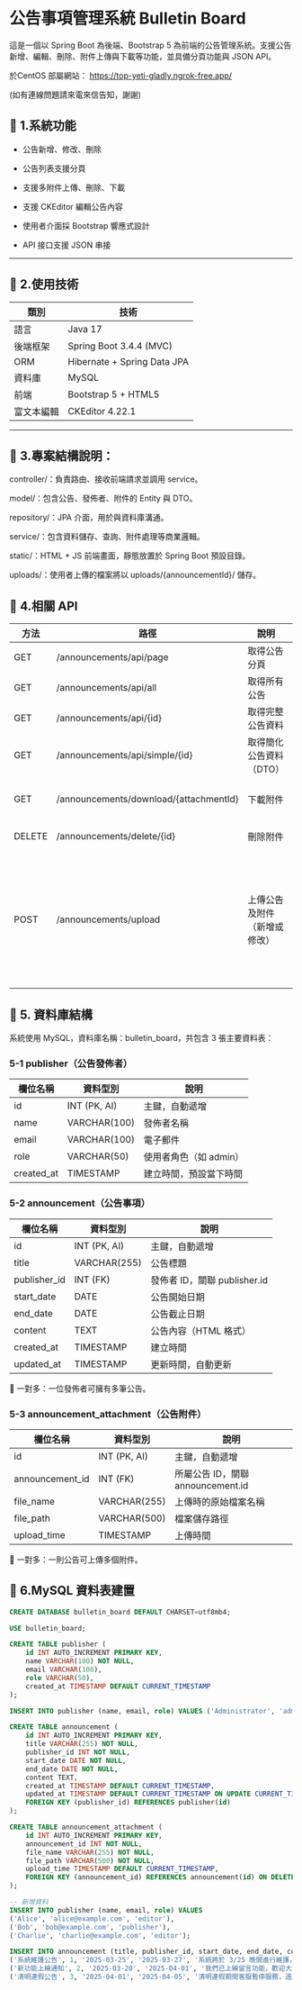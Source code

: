 # 公告事項管理系統 Bulletin Board

這是一個以 Spring Boot 為後端、Bootstrap 5 為前端的公告管理系統。支援公告新增、編輯、刪除、附件上傳與下載等功能，並具備分頁功能與 JSON API。

於CentOS 部屬網站：  https://top-yeti-gladly.ngrok-free.app/  

(如有連線問題請來電來信告知，謝謝)

## 📌 1.系統功能
- 公告新增、修改、刪除

- 公告列表支援分頁

- 支援多附件上傳、刪除、下載

- 支援 CKEditor 編輯公告內容

- 使用者介面採 Bootstrap 響應式設計

- API 接口支援 JSON 串接

---

## 📌 2.使用技術

| 類別       | 技術                        |
|------------|-----------------------------|
| 語言       | Java 17                     |
| 後端框架   | Spring Boot 3.4.4 (MVC)     |
| ORM        | Hibernate + Spring Data JPA |
| 資料庫     | MySQL                       |
| 前端       | Bootstrap 5 + HTML5         |
| 富文本編輯 | CKEditor 4.22.1             |

---

## 📌 3.專案結構說明：
controller/：負責路由、接收前端請求並調用 service。

model/：包含公告、發佈者、附件的 Entity 與 DTO。

repository/：JPA 介面，用於與資料庫溝通。

service/：包含資料儲存、查詢、附件處理等商業邏輯。

static/：HTML + JS 前端畫面，靜態放置於 Spring Boot 預設目錄。

uploads/：使用者上傳的檔案將以 uploads/{announcementId}/ 儲存。

## 📌 4.相關 API
| 方法     | 路徑                                      | 說明                     | 參數說明                             |
|----------|-------------------------------------------|--------------------------|-------------------------------------|
| GET      | /announcements/api/page                   | 取得公告分頁               | `page`、`size`（Query 參數）        |
| GET      | /announcements/api/all                    | 取得所有公告               | 無                                  |
| GET      | /announcements/api/{id}                   | 取得完整公告資料            | `id`：公告 ID（Path 參數）           |
| GET      | /announcements/api/simple/{id}            | 取得簡化公告資料（DTO）     | `id`：公告 ID（Path 參數）           |
| GET      | /announcements/download/{attachmentId}    | 下載附件                   | `attachmentId`：附件 ID（path 參數） |
| DELETE   | /announcements/delete/{id}                | 刪除附件                   | `id`：附件 ID（path 參數）           |
| POST     | /announcements/upload                     | 上傳公告及附件（新增或修改） | 使用 `multipart/form-data` 傳送：<br>- `id`（選填）<br>- `title`<br>- `startDate`<br>- `endDate`<br>- `content`<br>- `publisherId`<br>- `files`（可選，多檔） |



## 📌 5. 資料庫結構
系統使用 MySQL，資料庫名稱：bulletin_board，共包含 3 張主要資料表：

### 5-1 publisher（公告發佈者）
| 欄位名稱     | 資料型別        | 說明                  |
|--------------|------------------|-----------------------|
| id           | INT (PK, AI)     | 主鍵，自動遞增        |
| name         | VARCHAR(100)     | 發佈者名稱            |
| email        | VARCHAR(100)     | 電子郵件              |
| role         | VARCHAR(50)      | 使用者角色（如 admin）|
| created_at   | TIMESTAMP        | 建立時間，預設當下時間 |

### 5-2 announcement（公告事項）
| 欄位名稱       | 資料型別        | 說明                            |
|----------------|------------------|---------------------------------|
| id             | INT (PK, AI)     | 主鍵，自動遞增                  |
| title          | VARCHAR(255)     | 公告標題                        |
| publisher_id   | INT (FK)         | 發佈者 ID，關聯 publisher.id     |
| start_date     | DATE             | 公告開始日期                    |
| end_date       | DATE             | 公告截止日期                    |
| content        | TEXT             | 公告內容（HTML 格式）           |
| created_at     | TIMESTAMP        | 建立時間                        |
| updated_at     | TIMESTAMP        | 更新時間，自動更新              |

🔗 一對多：一位發佈者可擁有多筆公告。

### 5-3 announcement_attachment（公告附件）
| 欄位名稱          | 資料型別        | 說明                                 |
|-------------------|------------------|--------------------------------------|
| id                | INT (PK, AI)     | 主鍵，自動遞增                       |
| announcement_id   | INT (FK)         | 所屬公告 ID，關聯 announcement.id    |
| file_name         | VARCHAR(255)     | 上傳時的原始檔案名稱                |
| file_path         | VARCHAR(500)     | 檔案儲存路徑                         |
| upload_time       | TIMESTAMP        | 上傳時間                             |

🔗 一對多：一則公告可上傳多個附件。

## 📌 6.MySQL 資料表建置

```sql
CREATE DATABASE bulletin_board DEFAULT CHARSET=utf8mb4;

USE bulletin_board;

CREATE TABLE publisher (
    id INT AUTO_INCREMENT PRIMARY KEY,
    name VARCHAR(100) NOT NULL,
    email VARCHAR(100),
    role VARCHAR(50),
    created_at TIMESTAMP DEFAULT CURRENT_TIMESTAMP
);

INSERT INTO publisher (name, email, role) VALUES ('Administrator', 'admin@example.com', 'admin');

CREATE TABLE announcement (
    id INT AUTO_INCREMENT PRIMARY KEY,
    title VARCHAR(255) NOT NULL,
    publisher_id INT NOT NULL,
    start_date DATE NOT NULL,
    end_date DATE NOT NULL,
    content TEXT,
    created_at TIMESTAMP DEFAULT CURRENT_TIMESTAMP,
    updated_at TIMESTAMP DEFAULT CURRENT_TIMESTAMP ON UPDATE CURRENT_TIMESTAMP,
    FOREIGN KEY (publisher_id) REFERENCES publisher(id)
);

CREATE TABLE announcement_attachment (
    id INT AUTO_INCREMENT PRIMARY KEY,
    announcement_id INT NOT NULL,
    file_name VARCHAR(255) NOT NULL,
    file_path VARCHAR(500) NOT NULL,
    upload_time TIMESTAMP DEFAULT CURRENT_TIMESTAMP,
    FOREIGN KEY (announcement_id) REFERENCES announcement(id) ON DELETE CASCADE
);

-- 新增資料
INSERT INTO publisher (name, email, role) VALUES
('Alice', 'alice@example.com', 'editor'),
('Bob', 'bob@example.com', 'publisher'),
('Charlie', 'charlie@example.com', 'editor');

INSERT INTO announcement (title, publisher_id, start_date, end_date, content) VALUES
('系統維護公告', 1, '2025-03-25', '2025-03-27', '系統將於 3/25 晚間進行維護，期間暫停服務。'),
('新功能上線通知', 2, '2025-03-20', '2025-04-01', '我們已上線留言功能，歡迎大家使用！'),
('清明連假公告', 3, '2025-04-01', '2025-04-05', '清明連假期間客服暫停服務，造成不便敬請見諒。');
